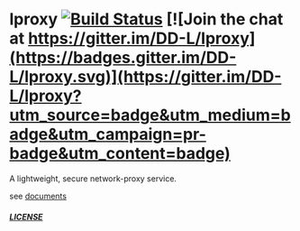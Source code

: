# lproxy [![Build Status](https://travis-ci.org/DD-L/lproxy.svg?branch=master)](https://travis-ci.org/DD-L/lproxy) [![Join the chat at https://gitter.im/DD-L/lproxy](https://badges.gitter.im/DD-L/lproxy.svg)](https://gitter.im/DD-L/lproxy?utm_source=badge&utm_medium=badge&utm_campaign=pr-badge&utm_content=badge)


A lightweight, secure network-proxy service.

see [documents](./doc/README.md)

##### [LICENSE](./LICENSE)